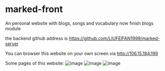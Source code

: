 # marked-front
An personal website with blogs, songs and vocabulary
now finish blogs module

the backend github address is https://github.com/LIUFEIFAN1999/marked-server

You can browser this website on your own screen via http://106.15.184.199

Some pages of this website:
![image](https://user-images.githubusercontent.com/61142306/147418485-b23fb361-09dd-4c0d-9f1f-57ae6ce8c401.png)
![image](https://user-images.githubusercontent.com/61142306/147418508-9ebed30e-fa9e-483a-920c-835e82a06307.png)
![image](https://user-images.githubusercontent.com/61142306/147418518-11719c45-f4e6-472b-8a0e-081e02a22707.png)

